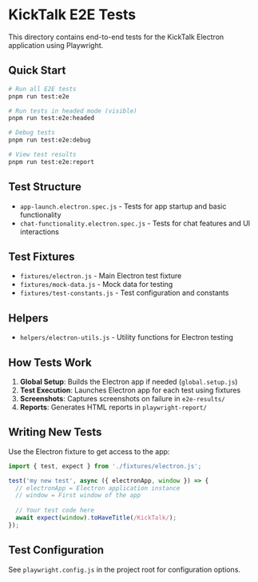 # KickTalk E2E Tests

This directory contains end-to-end tests for the KickTalk Electron application using Playwright.

## Quick Start

```bash
# Run all E2E tests
pnpm run test:e2e

# Run tests in headed mode (visible)  
pnpm run test:e2e:headed

# Debug tests
pnpm run test:e2e:debug

# View test results
pnpm run test:e2e:report
```

## Test Structure

- `app-launch.electron.spec.js` - Tests for app startup and basic functionality
- `chat-functionality.electron.spec.js` - Tests for chat features and UI interactions

## Test Fixtures

- `fixtures/electron.js` - Main Electron test fixture
- `fixtures/mock-data.js` - Mock data for testing
- `fixtures/test-constants.js` - Test configuration and constants

## Helpers

- `helpers/electron-utils.js` - Utility functions for Electron testing

## How Tests Work

1. **Global Setup**: Builds the Electron app if needed (`global.setup.js`)
2. **Test Execution**: Launches Electron app for each test using fixtures
3. **Screenshots**: Captures screenshots on failure in `e2e-results/`
4. **Reports**: Generates HTML reports in `playwright-report/`

## Writing New Tests

Use the Electron fixture to get access to the app:

```javascript
import { test, expect } from './fixtures/electron.js';

test('my new test', async ({ electronApp, window }) => {
  // electronApp = Electron application instance
  // window = First window of the app
  
  // Your test code here
  await expect(window).toHaveTitle(/KickTalk/);
});
```

## Test Configuration

See `playwright.config.js` in the project root for configuration options.